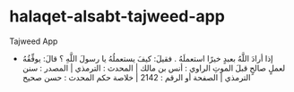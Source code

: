 # halaqet-alsabt-tajweed-app
Tajweed App
- إذا أرادَ اللَّهُ بعبدٍ خيرًا استعملَهُ . فقيلَ: كيفَ يستعملُهُ يا رسولَ اللَّهِ ؟ قالَ: يوفِّقُهُ لعملٍ صالحٍ قبلَ الموتِ
الراوي : أنس بن مالك | المحدث : الترمذي | المصدر : سنن الترمذي | الصفحة أو الرقم : 2142 | خلاصة حكم المحدث : حسن صحيح 
